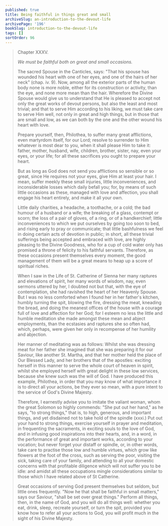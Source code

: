 ```yaml
---
published: true
title: Being faithful in things great and small
archiveSlug: an-introduction-to-the-devout-life
archivePage: '196'
bookSlug: introduction-to-the-devout-life
tags: []
sortOrder: 96
---
```


> Chapter XXXV.
>
> *We must be faithful both on great and small occasions.*
>
> The sacred Spouse in the Canticles, says: "That his spouse has wounded his heart with one of her eyes, and one of the hairs of her neck" (chap. iv. 9). Now, among all the exterior parts of the human body none is more noble, either for its construction or activity, than the eye, and none more mean than the hair. Wherefore the Divine Spouse would give us to understand that He is pleased to accept not only the great works of devout persons, but also the least and most trivial; and that to serve Him according to his liking, we must take care to serve Him well, not only in great and high things, but in those that are small and low, as we can both by the one and the other wound his heart with love.
>
> Prepare yourself, then, Philothea, to suffer many great afflictions, even martyrdom itself, for our Lord; resolve to surrender to Him whatever is most dear to you, when it shall please Him to take it: father, mother, husband, wife, children, brother, sister, nay, even your eyes, or your life; for all these sacrifices you ought to prepare your heart.
>
> But as long as God does not send you afflictions so sensible or so great, since He requires not your eyes, give Him at least your hair. I mean, suffer meekly these small injuries, little inconveniences, and inconsiderable losses which daily befall you; for, by means of such little occasions as these, managed with love and affection, you shall engage his heart entirely, and make it all your own.
>
> Little daily charities, a headache, a toothache, or a cold; the bad humour of a husband or a wife; the breaking of a glass, contempt or scorn; the loss of a pair of gloves, of a ring, or of a handkerchief; little inconveniences to which we put ourselves by going too soon to bed, and rising early to pray or communicate; that little bashfulness we feel in doing certain acts of devotion in public; in short, all these trivial sufferings being accepted and embraced with love, are highly pleasing to the Divine Goodness, who for a cup of cold water only has promised a throne of felicity to his faithful servants. Therefore, as these occasions present themselves every moment, the good management of them will be a great means to heap up a score of spiritual riches.
>
> When I saw in the Life of St. Catherine of Sienna her many raptures and elevations of spirit, her many words of wisdom, nay, even sermons uttered by her, I doubted not but that, with the eye of contemplation, she had ravished the heart of her Heavenly Spouse. But I was no less comforted when I found her in her father's kitchen, humbly turning the spit, blowing the fire, dressing the meat, kneading the bread, and doing the meanest offices of the house with a courage full of love and affection for her God; for I esteem no less the little and humble meditation she made amongst these mean and abject employments, than the ecstasies and raptures she so often had, which, perhaps, were given her only in recompense of her humility and abjection.
>
> Her manner of meditating was as follows: Whilst she was dressing meat for her father she imagined that she was preparing it for our Saviour, like another St. Martha, and that her mother held the place of Our Blessed Lady, and her brothers that of the apostles: exciting herself in this manner to serve the whole court of heaven in spirit, whilst she employed herself with great delight in these low services, because she knew such was the will of God. I have produced this example, Philothea, in order that you may know of what importance it is to direct all your actions, be they ever so mean, with a pure intent to the service of God's Divine Majesty.
>
> Therefore, I earnestly advise you to imitate the valiant woman, whom the great Solomon so highly commends: "She put out her hand," as he says, "to strong things," that is, to high, generous, and important things, and yet disdained not to take hold of the spindle (xxxi.) Put out your hand to strong things, exercise yourself in prayer and meditation, in frequenting the sacraments, in exciting souls to the love of God, and in infusing good inspirations into their hearts, and, in a word, in the performance of great and important works, according to your vocation; but never forget your distaff or spindle, or, in other words, take care to practise those low and humble virtues, which grow like flowers at the foot of the cross, such as serving the poor, visiting the sick, taking care of your family, and attending to all your domestic concerns with that profitable diligence which will not suffer you to be idle: and amidst all these occupations mingle considerations similar to those which I have related above of St Catherine.
>
> Great occasions of serving God present themselves but seldom, but little ones frequently. "Now he that shall be faithful in small matters," says our Saviour, "shall be set over great things." Perform all things, then, in the name of God, and you will do all things well: whether you eat, drink, sleep, recreate yourself, or turn the spit, provided you know how to refer all your actions to God, you will profit much in the sight of his Divine Majesty.
